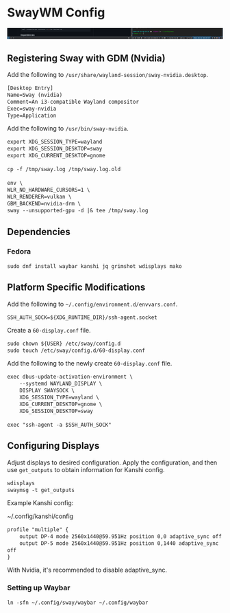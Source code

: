 # SwayWM Config

![alt text](.image/waybar.png)

## Registering Sway with GDM (Nvidia)

Add the following to `/usr/share/wayland-session/sway-nvidia.desktop`.

```shell
[Desktop Entry]
Name=Sway (nvidia)
Comment=An i3-compatible Wayland compositor
Exec=sway-nvidia
Type=Application
```

Add the following to `/usr/bin/sway-nvidia`.

```shell
export XDG_SESSION_TYPE=wayland
export XDG_SESSION_DESKTOP=sway
export XDG_CURRENT_DESKTOP=gnome

cp -f /tmp/sway.log /tmp/sway.log.old

env \
WLR_NO_HARDWARE_CURSORS=1 \
WLR_RENDERER=vulkan \
GBM_BACKEND=nvidia-drm \
sway --unsupported-gpu -d |& tee /tmp/sway.log
```

## Dependencies

### Fedora

```shell
sudo dnf install waybar kanshi jq grimshot wdisplays mako
```

## Platform Specific Modifications

Add the following to `~/.config/environment.d/envvars.conf`.

```shell
SSH_AUTH_SOCK=${XDG_RUNTIME_DIR}/ssh-agent.socket
```

Create a `60-display.conf` file.

```shell
sudo chown ${USER} /etc/sway/config.d
sudo touch /etc/sway/config.d/60-display.conf
```

Add the following to the newly create `60-display.conf` file.

```shell
exec dbus-update-activation-environment \
    --systemd WAYLAND_DISPLAY \
    DISPLAY SWAYSOCK \
    XDG_SESSION_TYPE=wayland \
    XDG_CURRENT_DESKTOP=gnome \
    XDG_SESSION_DESKTOP=sway

exec "ssh-agent -a $SSH_AUTH_SOCK"
```

## Configuring Displays

Adjust displays to desired configuration. Apply the configuration, and then
use `get_outputs` to obtain information for Kanshi config.

```shell
wdisplays
swaymsg -t get_outputs
```

Example Kanshi config:

~/.config/kanshi/config

```shell
profile "multiple" {
    output DP-4 mode 2560x1440@59.951Hz position 0,0 adaptive_sync off
    output DP-5 mode 2560x1440@59.951Hz position 0,1440 adaptive_sync off
}
```

With Nvidia, it's recommended to disable adaptive_sync.

### Setting up Waybar

```
ln -sfn ~/.config/sway/waybar ~/.config/waybar
```
